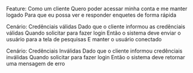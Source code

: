 Feature:
Como um cliente
Quero poder acessar minha conta e me manter logado
Para que eu possa ver e responder enquetes de forma rápida

Cenário: Credênciais válidas
Dado que o cliente informou as credênciais válidas
Quando solicitar para fazer login
Então o sistema deve enviar o usuário para a tela de pesquisas
E manter o usuário conectado

Cenário: Credênciais Inválidas
Dado que o cliente informou credênciais inválidas
Quando solicitar para fazer login
Então o sistema deve retornar uma mensagem de erro